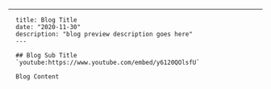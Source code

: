 
---
      title: Blog Title
      date: "2020-11-30"
      description: "blog preview description goes here"
      ---
      
      ## Blog Sub Title
      `youtube:https://www.youtube.com/embed/y6120QOlsfU`
      
      Blog Content      
